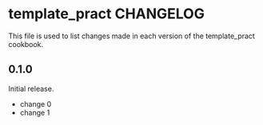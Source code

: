 # template_pract CHANGELOG

This file is used to list changes made in each version of the template_pract cookbook.

## 0.1.0

Initial release.

- change 0
- change 1
